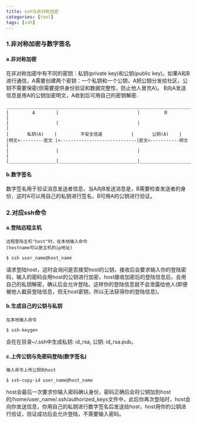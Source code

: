 ```yaml
---
title: ssh与非对称加密
categories: [tool]
tags: [ssh]
---
```


### 1.非对称加密与数字签名

#### a.非对称加密 

在非对称加密中有不同的密钥：私钥(private key)和公钥(public key)。如果A和B进行通信，A需要创建两个密钥：一个私钥和一个公钥，A把公钥分发给社区，公钥不需要保密(但需要提供身份验证和数据完整性，防止他人冒充A)。  B向A发送信息是用A的公钥加密明文，A收到后可用自己的密钥解密.

    ________________________________________________________________________
    |         A        |                              |　　　    Ｂ         |
    |                  |                              |                    |
    |       私钥(A)    |         不安全信道           |       公钥(A)    |
    |明文<---------密文 |<-----------------------------|密文<-----------明文 |
    |                  |                              |                    |
    |__________________|______________________________|____________________|

#### b.数字签名

数字签名用于验证消息发送者信息，当A向B发送消息是，B需要检查发送者的身份，这时A可以用自己的私钥进行签名，B可用A的公钥进行验证。

### 2.对应ssh命令

#### a.登陆远程主机

    远程登陆主机"host"时，在本地输入命令 
    (hostname可以是主机的ip地址)

    $ ssh user_name@host_name  

请求登陆host，这时会询问是否接受host的公钥，接收后会要求输入你的登陆密码，输入的密码会用host的公钥进行加密，host接收加密后的登陆信息后，会用自己的私钥解密，确认后会允许登陆。这样你的登陆信息就不会泄露给他人(即便被他人截获登陆信息，但无host密钥，所以无法获得你的登陆信息)。

#### b.生成自己的公钥与私钥

    在本地输入命令  

    $ ssh-keygen    

会在在目录~/.ssh中生成私钥: id_rsa,  公钥: id_rsa.pub。

#### c.上传公钥与免密码登陆(数字签名)

    输入命令上传公钥到host 

    $ ssh-copy-id user_name@host_name  

host会最后一次要求你输入密码确认身份，密码正确后会将公钥加到host的/home/user_name/.ssh/authorized_keys文件中，此后你再次登陆时，host会向你发送信息，你用自己的私钥进行数字签名后发送给host，host用你的公钥进行验证，验证成功后会允许登陆，不需要输入密码。
